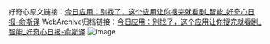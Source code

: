 好奇心原文链接：[今日应用：别找了，这个应用让你搜完就看剧_智能_好奇心日报-俞斯译](https://www.qdaily.com/articles/1659.html)
WebArchive归档链接：[今日应用：别找了，这个应用让你搜完就看剧_智能_好奇心日报-俞斯译](http://web.archive.org/web/20160809093117/http://www.qdaily.com/articles/1659.html)
![image](http://ww3.sinaimg.cn/large/007d5XDply1g3v4moev0mj30u036x7wh)